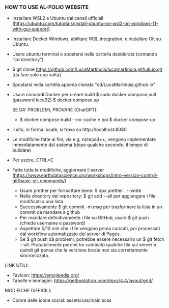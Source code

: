 ### HOW TO USE AL-FOLIO WEBSITE

- Installare WSL2 e Ubuntu dai canali ufficiali (https://ubuntu.com/tutorials/install-ubuntu-on-wsl2-on-windows-11-with-gui-support).
- Installare Docker Windows, abilitare WSL integration, e installare Git su Ubuntu.

- Usare ubuntu terminal e spostarsi nella cartella desiderata (comando "cd directory")
- $ git clone https://github.com/LucaMartinoia/lucamartinoia.github.io.git [da fare solo una volta]
- Spostarsi nella cartella appena clonata "cd/LucaMartinoia.github.io"
- Usare comandi Docker per creare build
  $ sudo docker compose pull [password luca92]
  $ docker compose up

  SE DA' PROBLEMI, PROVARE (ChatGPT):

  - $ docker compose build --no-cache e poi $ docker compose up

- Il sito, in forma locale, si trova su http://localhost:8080
- Le modifiche fatte ai file, via e.g. notepad++, vengono implementate immediatamente dal sistema (dopo qualche secondo, il tempo di buildare)
- Per uscire, CTRL+C

- Fatte tutte le modifiche, aggiornare il server (https://www.earthdatascience.org/workshops/intro-version-control-git/basic-git-commands/)

  - Usare prettier per formattare bene: $ npx prettier . --write
  - Nella directory del repository: $ git add --all per aggiungere i file modificati a una lista
  - Successivamente $ git commit -m _msg_ per trasformare la lista in un commit da mandare a github
  - Per mandare definitivamente i file su GitHub, usare $ git push (chiede username e password)
  - Aspettare 5/10 min che i file vengano prima caricati, poi processati dal workflow automatizzato del server di Pages.
  - Se $ git push dà problemi, potrebbe essere necessario un $ git fetch --all. Probabilmente perché ho cambiato qualche file sul server e quindi git pensa che la versione locale non sia correttamente sincronizzata.

LINK UTILI:

- Favicon: https://emojipedia.org/
- Tabelle e immagini: https://getbootstrap.com/docs/4.4/layout/grid/

MODIFICHE DIFFICILI:

- Colore delle icone social: assets/css/main.scss
